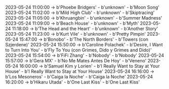 2023-05-24 11:00:00 -> b'Phoebe Bridgers' - b'unknown' - b'Moon Song'
2023-05-24 11:02:00 -> b'Mild High Club' - b'unknown' - b'Skiptracing'
2023-05-24 11:05:00 -> b'Khruangbin' - b'unknown' - b'Summer Madness'
2023-05-24 11:09:00 -> b'Beach House' - b'unknown' - b'Myth'
2023-05-24 11:18:00 -> b'The Head and the Heart' - b'unknown' - b'Another Story'
2023-05-24 11:23:00 -> b'Kurt Vile' - b'unknown' - b'Pretty Pimpin'
2023-05-24 15:47:00 -> b'Bonobo' - b'The North Borders' - b'Towers (con Szjerdene)'
2023-05-24 15:50:00 -> b'Caroline Polachek' - b'Desire, I Want to Turn Into You' - b'Fly To You (con Grimes, Dido y Grimes and Dido)'
2023-05-24 15:54:00 -> b'FiFi Zhang' - b'Nobody' - b'Nobody'
2023-05-24 15:57:00 -> b'Gera MX' - b'No Me Mates Antes De Hoy' - b'Veneno'
2023-05-24 16:00:00 -> b'Samuel Kim y Lorien' - b'I Really Want to Stay at Your House' - b'I Really Want to Stay at Your House'
2023-05-24 16:16:00 -> b'Los Mesoneros' - b'Caiga la Noche' - b'Caiga la Noche'
2023-05-24 16:20:00 -> b'Hikaru Utada' - b'One Last Kiss' - b'One Last Kiss'
